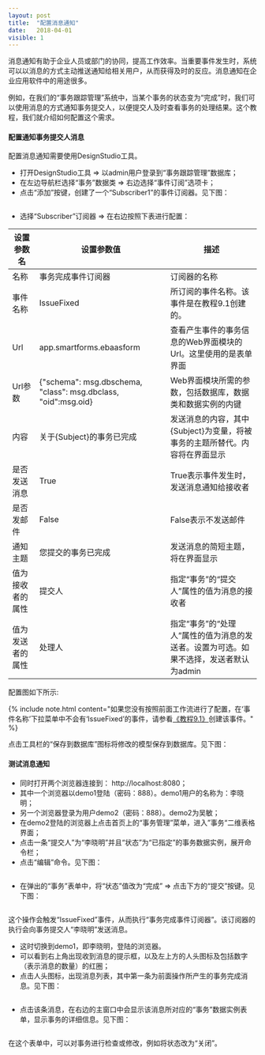 ```yaml
---
layout: post
title:  "配置消息通知"
date:   2018-04-01
visible: 1
---
```


消息通知有助于企业人员或部门的协同，提高工作效率。当重要事件发生时，系统可以以消息的方式主动推送通知给相关用户，从而获得及时的反应。消息通知在企业应用软件中的用途很多。

例如，在我们的“事务跟踪管理”系统中，当某个事务的状态变为“完成”时，我们可以使用消息的方式通知事务提交人，以便提交人及时查看事务的处理结果。这个教程，我们就介绍如何配置这个需求。

#### 配置通知事务提交人消息

配置消息通知需要使用DesignStudio工具。

* 打开DesignStudio工具 => 以admin用户登录到“事务跟踪管理”数据库；
* 在左边导航栏选择“事务”数据类 => 右边选择“事件订阅”选项卡；
* 点击“添加”按键，创建了一个“Subscriber1”的事件订阅器。见下图：

<img src="{{'/assets/img/2018-4-1-创建事件订阅器.png' | prepend: site.baseurl }}" alt="">

* 选择“Subscriber”订阅器 => 在右边按照下表进行配置：

| 设置参数名 | 设置参数值 | 描述 |
|-------|--------|---------|
| 名称 | 事务完成事件订阅器 | 订阅器的名称 |
| 事件名称 | IssueFixed | 所订阅的事件名称。该事件是在教程9.1创建的。 |
| Url | app.smartforms.ebaasform | 查看产生事件的事务信息的Web界面模块的Url。这里使用的是表单界面 |
| Url参数 | {"schema": msg.dbschema, "class": msg.dbclass, "oid":msg.oid} | Web界面模块所需的参数，包括数据库，数据类和数据实例的内键 |
| 内容 | 关于{Subject}的事务已完成 | 发送消息的内容，其中{Subject}为变量，将被事务的主题所替代。内容将在界面显示 |
| 是否发送消息 | True | True表示事件发生时，发送消息通知给接收者 |
| 是否发邮件 | False | False表示不发送邮件 |
| 通知主题 | 您提交的事务已完成 | 发送消息的简短主题，将在界面显示 |
| 值为接收者的属性 | 提交人 | 指定“事务”的“提交人”属性的值为消息的接收者 |
| 值为发送者的属性 | 处理人 | 指定“事务”的“处理人”属性的值为消息的发送者。设置为可选。如果不选择，发送者默认为admin |

配置图如下所示: 
<img src="{{'/assets/img/2018-4-1-配置事件订阅器.png' | prepend: site.baseurl }}" alt="">

{% include note.html content="如果您没有按照前面工作流进行了配置，在‘事件名称’下拉菜单中不会有‘IssueFixed’的事件，请参看<a class='post-link' href='https://smarttdm.github.io/blog/Tutorial-9.1-%E5%AE%9A%E4%B9%89%E5%B7%A5%E4%BD%9C%E6%B5%81%E4%BA%8B%E4%BB%B6/'>《教程9.1》</a>创建该事件。" %}

点击工具栏的“保存到数据库”图标将修改的模型保存到数据库。见下图：
<img src="{{'/assets/img/2018-4-1-保存到数据库.png' | prepend: site.baseurl }}" alt="">

#### 测试消息通知

* 同时打开两个浏览器连接到： http://localhost:8080；
* 其中一个浏览器以demo1登陆（密码：888）。demo1用户的名称为：李晓明；
* 另一个浏览器登录为用户demo2（密码：888）。demo2为吴敏；
* 在demo2登陆的浏览器上点击首页上的“事务管理”菜单，进入”事务“二维表格界面；
* 点击一条“提交人”为“李晓明”并且“状态”为“已指定”的事务数据实例，展开命令栏；
* 点击“编辑”命令。见下图：

<img src="{{'/assets/img/2018-4-1-编辑事务记录.png' | prepend: site.baseurl }}" alt="">

* 在弹出的“事务”表单中，将“状态”值改为“完成” => 点击下方的“提交”按键。见下图：

<img src="{{'/assets/img/2018-4-1-修改事务记录状态.png' | prepend: site.baseurl }}" alt="">

这个操作会触发“IssueFixed”事件，从而执行“事务完成事件订阅器”。该订阅器的执行会向事务提交人“李晓明”发送消息。

* 这时切换到demo1，即李晓明，登陆的浏览器。
* 可以看到右上角出现收到消息的提示框，以及左上方的人头图标及包括数字（表示消息的数量）的红圈；
* 点击人头图标，出现消息列表，其中第一条为前面操作所产生的事务完成消息。见下图：

<img src="{{'/assets/img/2018-4-1-查看消息通知.png' | prepend: site.baseurl }}" alt="">

* 点击该条消息，在右边的主窗口中会显示该消息所对应的“事务”数据实例表单，显示事务的详细信息。见下图：

<img src="{{'/assets/img/2018-4-1-查看事务表单.png' | prepend: site.baseurl }}" alt="">

在这个表单中，可以对事务进行检查或修改，例如将状态改为“关闭”。




